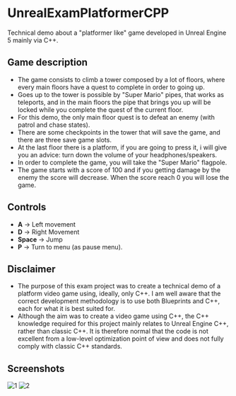 # UnrealExamPlatformerCPP
Technical demo about a "platformer like" game developed in Unreal Engine 5 mainly via C++.
## Game description
- The game consists to climb a tower composed by a lot of floors, where every main floors have a quest to complete in order to going up.
- Goes up to the tower  is possible by "Super Mario" pipes, that works as teleports, and in the main floors the pipe that brings you up will be locked while you complete the quest of the current floor.
- For this demo, the only main floor quest is to defeat an enemy (with patrol and chase states).
- There are some checkpoints in the tower that will save the game, and there are three save game slots.
- At the last floor there is a platform, if you are going to press it, i will give you an advice: turn down the volume of your headphones/speakers.
- In order to complete the game, you will take the "Super Mario" flagpole.
- The game starts with a score of 100 and if you getting damage by the enemy the score will decrease. When the score reach 0 you will lose the game.
## Controls
- <b>A</b> -> Left movement
- <b>D</b> -> Right Movement
- <b>Space</b> -> Jump
- <b>P</b> -> Turn to menu (as pause menu).
## Disclaimer
- The purpose of this exam project was to create a technical demo of a platform video game using, ideally, only C++. I am well aware that the correct development methodology is to use both Blueprints and C++, each for what it is best suited for.
- Although the aim was to create a video game using C++, the C++ knowledge required for this project mainly relates to Unreal Engine C++, rather than classic C++. It is therefore normal that the code is not excellent from a low-level optimization point of view and does not fully comply with classic C++ standards.
## Screenshots
![1](https://github.com/user-attachments/assets/586235ec-e01d-4723-bb36-61b815b39e2b)
![2](https://github.com/user-attachments/assets/3c629a41-ed22-4710-9281-fad13262f691)

